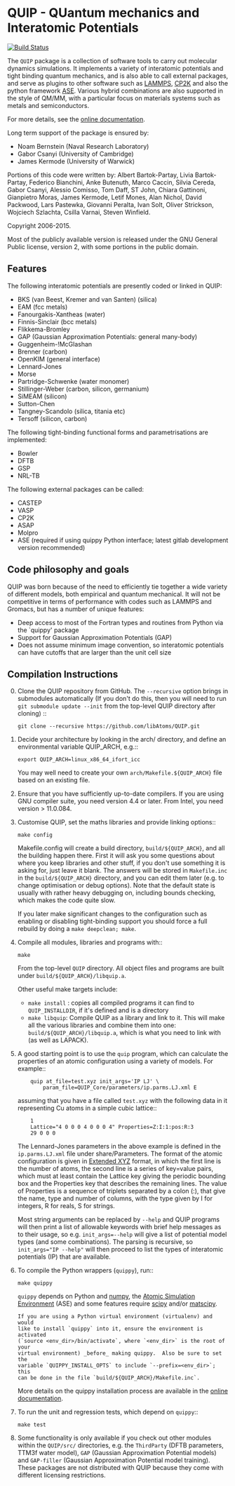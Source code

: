 # QUIP - QUantum mechanics and Interatomic Potentials

[![Build Status](https://travis-ci.org/libAtoms/QUIP.svg?branch=public)](https://travis-ci.org/libAtoms/QUIP)

The `QUIP` package is a collection of software tools to carry out
molecular dynamics simulations. It implements a variety of interatomic
potentials and tight binding quantum mechanics, and is also able to
call external packages, and serve as plugins to other software such as
[LAMMPS](http://lammps.sandia.gov), [CP2K](http://www.cp2k.org) 
and also the python framework [ASE](https://wiki.fysik.dtu.dk/ase).
Various hybrid combinations are also supported in the style of QM/MM,
with a particular focus on materials systems such as metals and
semiconductors.

For more details, see the [online documentation](http://libatoms.github.io/QUIP).

Long term support of the package is ensured by:
 - Noam Bernstein (Naval Research Laboratory)
 - Gabor Csanyi (University of Cambridge)
 - James Kermode (University of Warwick)

Portions of this code were written by: Albert Bartok-Partay, Livia
Bartok-Partay, Federico Bianchini, Anke Butenuth, Marco Caccin,
Silvia Cereda, Gabor Csanyi, Alessio Comisso, Tom Daff, ST John,
Chiara Gattinoni, Gianpietro Moras, James Kermode, Letif Mones,
Alan Nichol, David Packwood, Lars Pastewka, Giovanni Peralta, Ivan
Solt, Oliver Strickson, Wojciech Szlachta, Csilla Varnai, Steven
Winfield.

Copyright 2006-2015.

Most of the publicly available version is released under the GNU
General Public license, version 2, with some portions in the public
domain.

## Features

The following interatomic potentials are presently coded or linked in QUIP:

 - BKS (van Beest, Kremer and van Santen) (silica)
 - EAM (fcc metals)
 - Fanourgakis-Xantheas (water)
 - Finnis-Sinclair (bcc metals)
 - Flikkema-Bromley
 - GAP (Gaussian Approximation Potentials: general many-body)
 - Guggenheim-!McGlashan
 - Brenner (carbon)
 - OpenKIM (general interface)
 - Lennard-Jones
 - Morse
 - Partridge-Schwenke (water monomer)
 - Stillinger-Weber (carbon, silicon, germanium)
 - SiMEAM (silicon)
 - Sutton-Chen
 - Tangney-Scandolo (silica, titania etc)
 - Tersoff (silicon, carbon)

The following tight-binding functional forms and parametrisations are implemented:

 - Bowler
 - DFTB
 - GSP
 - NRL-TB

The following external packages can be called:

 - CASTEP
 - VASP
 - CP2K
 - ASAP
 - Molpro
 - ASE (required if using quippy Python interface; latest gitlab development version recommended)

## Code philosophy and goals

QUIP was born because of the need to efficiently tie together a wide
variety of different models, both empirical and quantum mechanical. It
will not be competitive in terms of performance with codes such as LAMMPS
and Gromacs, but has a number of unique features: 

- Deep access to most of the Fortran types and routines from Python via the `quippy' package
- Support for Gaussian Approximation Potentials (GAP)
- Does not assume minimum image convention, so interatomic potentials can have cutoffs that are larger than the unit cell size


## Compilation Instructions

0.  Clone the QUIP repository from GitHub. The ``--recursive`` option
    brings in submodules automatically (If you don't do this, then
    you will need to run ``git submodule update --init``
    from the top-level QUIP directory after cloning) ::

		git clone --recursive https://github.com/libAtoms/QUIP.git

1.  Decide your architecture by looking in the arch/ directory, and
    define an environmental variable QUIP_ARCH, e.g.::
    
		export QUIP_ARCH=linux_x86_64_ifort_icc
    
    You may well need to create your own
    `arch/Makefile.${QUIP_ARCH}` file based on an existing file.
    
2.  Ensure that you have sufficiently up-to-date compilers. If you are
    using GNU compiler suite, you need version 4.4 or later. From
    Intel, you need version > 11.0.084.
    
3.  Customise QUIP, set the maths libraries and provide linking options::
    
		make config
    
    Makefile.config will create a build directory, `build/${QUIP_ARCH}`,
    and all the building happen there. First it will ask you some
    questions about where you keep libraries and other stuff, if you
    don't use something it is asking for, just leave it blank. The
    answers will be stored in `Makefile.inc` in the `build/${QUIP_ARCH}`
    directory, and you can edit them later (e.g. to change optimisation
    or debug options).  Note that the default state is usually with
    rather heavy debugging on, including bounds checking, which makes
    the code quite slow.
    
    If you later make significant changes to the configuration such as
    enabling or disabling tight-binding support you should force a
    full rebuild by doing a `make deepclean; make`.
    
4.  Compile all modules, libraries and programs with::
    
		make

	From the top-level `QUIP` directory. All object files and programs
    are built under `build/${QUIP_ARCH}/libquip.a`.

    Other useful make targets include:

	- `make install` : copies all compiled programs it can find to
		`QUIP_INSTALLDIR`, if it's defined and is a directory
	- `make libquip`:   Compile QUIP as a library and link to it. 
	  This will make all the various libraries and combine them into one:
	  `build/${QUIP_ARCH}/libquip.a`, which is what you need to link with
	  (as well as LAPACK).
    
5.  A good starting point is to use the `quip` program, which can 
    calculate the properties of an atomic configuration using a
    variety of models. For example::
    
    		quip at_file=test.xyz init_args='IP LJ' \
    			param_file=QUIP_Core/parameters/ip.parms.LJ.xml E
    
    assuming that you have a file called `test.xyz` with the following
    data in it representing Cu atoms in a simple cubic lattice::
    
    		1
    		Lattice="4 0 0 0 4 0 0 0 4" Properties=Z:I:1:pos:R:3
    		29 0 0 0 
    		
    The Lennard-Jones parameters in the above example is defined in the
    `ip.parms.LJ.xml` file under share/Parameters. The format of the atomic
    configuration is given in [Extended XYZ](http://libatoms.github.io/QUIP/io.html#extendedxyz)
    format, in which the first line is the number of atoms, the second line
    is a series of key=value pairs, which must at least contain the Lattice
    key giving the periodic bounding box and the Properties key that
    describes the remaining lines. The value of Properties is a sequence of
    triplets separated by a colon (:), that give the name, type and number
    of columns, with the type given by I for integers, R for reals, S for
    strings. 
    
    Most string arguments can be replaced by `--help` and QUIP programs
    will  then print  a  list  of allowable  keywords  with brief  help
    messages as to their usage,  so e.g. `init_args=--help` will give a
    list of potential model  types (and some combinations). The parsing
    is recursive,  so `init_args="IP --help"`  will then proceed  to list
    the types of interatomic potentials (IP) that are available.

6.  To compile the Python wrappers (`quippy`), run::

		make quippy

	`quippy` depends on Python and [numpy](http://www.numpy.org), the
	[Atomic Simulation Environment](https://wiki.fysik.dtu.dk/ase/)
	(ASE) and some features require [scipy](http://www.scipy.org)
	and/or [matscipy](https://github.com/libAtoms/matscipy).

        If you are using a Python virtual environment (virtualenv) and would
        like to install `quippy` into it, ensure the environment is activated
        (`source <env_dir>/bin/activate`, where `<env_dir>` is the root of your
        virtual environment) _before_ making quippy.  Also be sure to set the
        variable `QUIPPY_INSTALL_OPTS` to include `--prefix=<env_dir>`;  this
        can be done in the file `build/${QUIP_ARCH}/Makefile.inc`.
	
	More details on the quippy installation process are available in
	the [online documentation](http://libatoms.github.io/QUIP/).

7.  To run the unit and regression tests, which depend on `quippy`::

		make test
    
8.  Some functionality is only available if you check out other
	modules within the `QUIP/src/` directories, e.g. the `ThirdParty`
	(DFTB parameters, TTM3f water model), `GAP` (Gaussian
	Approximation Potential models) and `GAP-filler` (Gaussian
	Approximation Potential model training). These packages are
	not distributed with QUIP because they come with different licensing 
	restrictions. 
